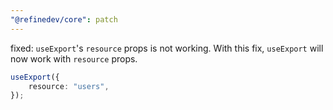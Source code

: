 ```yaml
---
"@refinedev/core": patch
---
```


fixed: `useExport`'s `resource` props is not working.
With this fix, `useExport` will now work with `resource` props.

```ts
useExport({
    resource: "users",
});
```
